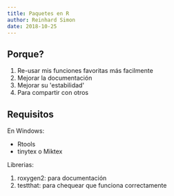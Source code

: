 ```yaml
---
title: Paquetes en R
author: Reinhard Simon
date: 2018-10-25
---
```


## Porque?

1. Re-usar mis funciones favoritas más facilmente
2. Mejorar la documentación
3. Mejorar su 'estabilidad'
4. Para compartir con otros

## Requisitos

En Windows:

- Rtools
- tinytex o Miktex

Librerias:

1. roxygen2: para documentación
2. testthat: para chequear que funciona correctamente


